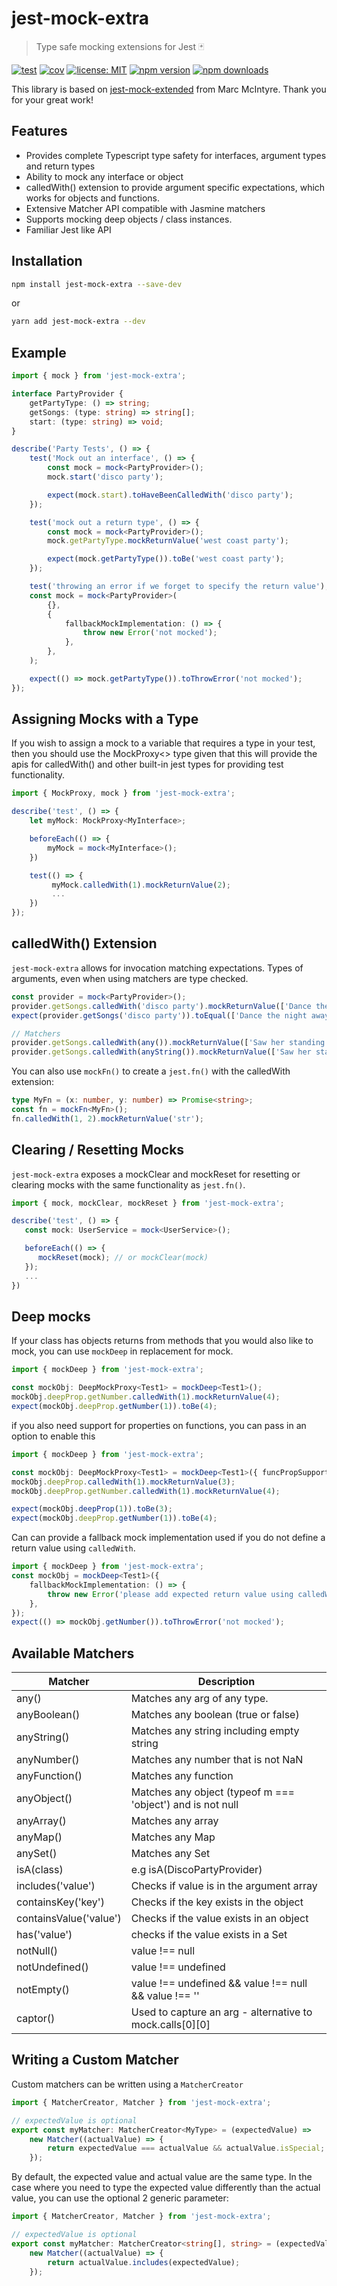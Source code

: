 # jest-mock-extra

> Type safe mocking extensions for Jest 🃏

[![test](https://github.com/kraus-milan/jest-mock-extra/actions/workflows/test.yml/badge.svg)](https://github.com/kraus-milan/jest-mock-extra/actions/workflows/test.yml)
[![cov](https://kraus-milan.github.io/jest-mock-extra/badges/coverage.svg)](https://github.com/kraus-milan/jest-mock-extra/actions)
[![license: MIT](https://img.shields.io/badge/License-MIT-yellow.svg)](https://opensource.org/licenses/MIT)
[![npm version](https://badge.fury.io/js/jest-mock-extra.svg)](https://badge.fury.io/js/jest-mock-extra)
[![npm downloads](https://badgen.net/npm/dw/jest-mock-extra)](https://badge.fury.io/js/jest-mock-extra)

This library is based on [jest-mock-extended](https://github.com/marchaos/jest-mock-extended) from Marc McIntyre. Thank you for your great work!

## Features

- Provides complete Typescript type safety for interfaces, argument types and return types
- Ability to mock any interface or object
- calledWith() extension to provide argument specific expectations, which works for objects and functions.
- Extensive Matcher API compatible with Jasmine matchers
- Supports mocking deep objects / class instances.
- Familiar Jest like API

## Installation

```bash
npm install jest-mock-extra --save-dev
```

or

```bash
yarn add jest-mock-extra --dev
```

## Example

```ts
import { mock } from 'jest-mock-extra';

interface PartyProvider {
    getPartyType: () => string;
    getSongs: (type: string) => string[];
    start: (type: string) => void;
}

describe('Party Tests', () => {
    test('Mock out an interface', () => {
        const mock = mock<PartyProvider>();
        mock.start('disco party');

        expect(mock.start).toHaveBeenCalledWith('disco party');
    });

    test('mock out a return type', () => {
        const mock = mock<PartyProvider>();
        mock.getPartyType.mockReturnValue('west coast party');

        expect(mock.getPartyType()).toBe('west coast party');
    });

    test('throwing an error if we forget to specify the return value');
    const mock = mock<PartyProvider>(
        {},
        {
            fallbackMockImplementation: () => {
                throw new Error('not mocked');
            },
        },
    );

    expect(() => mock.getPartyType()).toThrowError('not mocked');
});
```

## Assigning Mocks with a Type

If you wish to assign a mock to a variable that requires a type in your test, then you should use the MockProxy<> type
given that this will provide the apis for calledWith() and other built-in jest types for providing test functionality.

```ts
import { MockProxy, mock } from 'jest-mock-extra';

describe('test', () => {
    let myMock: MockProxy<MyInterface>;

    beforeEach(() => {
        myMock = mock<MyInterface>();
    })

    test(() => {
         myMock.calledWith(1).mockReturnValue(2);
         ...
    })
});

```

## calledWith() Extension

`jest-mock-extra` allows for invocation matching expectations. Types of arguments, even when using matchers are type checked.

```ts
const provider = mock<PartyProvider>();
provider.getSongs.calledWith('disco party').mockReturnValue(['Dance the night away', 'Stayin Alive']);
expect(provider.getSongs('disco party')).toEqual(['Dance the night away', 'Stayin Alive']);

// Matchers
provider.getSongs.calledWith(any()).mockReturnValue(['Saw her standing there']);
provider.getSongs.calledWith(anyString()).mockReturnValue(['Saw her standing there']);
```

You can also use `mockFn()` to create a `jest.fn()` with the calledWith extension:

```ts
type MyFn = (x: number, y: number) => Promise<string>;
const fn = mockFn<MyFn>();
fn.calledWith(1, 2).mockReturnValue('str');
```

## Clearing / Resetting Mocks

`jest-mock-extra` exposes a mockClear and mockReset for resetting or clearing mocks with the same
functionality as `jest.fn()`.

```ts
import { mock, mockClear, mockReset } from 'jest-mock-extra';

describe('test', () => {
   const mock: UserService = mock<UserService>();

   beforeEach(() => {
      mockReset(mock); // or mockClear(mock)
   });
   ...
})
```

## Deep mocks

If your class has objects returns from methods that you would also like to mock, you can use `mockDeep` in
replacement for mock.

```ts
import { mockDeep } from 'jest-mock-extra';

const mockObj: DeepMockProxy<Test1> = mockDeep<Test1>();
mockObj.deepProp.getNumber.calledWith(1).mockReturnValue(4);
expect(mockObj.deepProp.getNumber(1)).toBe(4);
```

if you also need support for properties on functions, you can pass in an option to enable this

```ts
import { mockDeep } from 'jest-mock-extra';

const mockObj: DeepMockProxy<Test1> = mockDeep<Test1>({ funcPropSupport: true });
mockObj.deepProp.calledWith(1).mockReturnValue(3);
mockObj.deepProp.getNumber.calledWith(1).mockReturnValue(4);

expect(mockObj.deepProp(1)).toBe(3);
expect(mockObj.deepProp.getNumber(1)).toBe(4);
```

Can can provide a fallback mock implementation used if you do not define a return value using `calledWith`.

```ts
import { mockDeep } from 'jest-mock-extra';
const mockObj = mockDeep<Test1>({
    fallbackMockImplementation: () => {
        throw new Error('please add expected return value using calledWith');
    },
});
expect(() => mockObj.getNumber()).toThrowError('not mocked');
```

## Available Matchers

| Matcher                | Description                                                |
| ---------------------- | ---------------------------------------------------------- |
| any()                  | Matches any arg of any type.                               |
| anyBoolean()           | Matches any boolean (true or false)                        |
| anyString()            | Matches any string including empty string                  |
| anyNumber()            | Matches any number that is not NaN                         |
| anyFunction()          | Matches any function                                       |
| anyObject()            | Matches any object (typeof m === 'object') and is not null |
| anyArray()             | Matches any array                                          |
| anyMap()               | Matches any Map                                            |
| anySet()               | Matches any Set                                            |
| isA(class)             | e.g isA(DiscoPartyProvider)                                |
| includes('value')      | Checks if value is in the argument array                   |
| containsKey('key')     | Checks if the key exists in the object                     |
| containsValue('value') | Checks if the value exists in an object                    |
| has('value')           | checks if the value exists in a Set                        |
| notNull()              | value !== null                                             |
| notUndefined()         | value !== undefined                                        |
| notEmpty()             | value !== undefined && value !== null && value !== ''      |
| captor()               | Used to capture an arg - alternative to mock.calls[0][0]   |

## Writing a Custom Matcher

Custom matchers can be written using a `MatcherCreator`

```ts
import { MatcherCreator, Matcher } from 'jest-mock-extra';

// expectedValue is optional
export const myMatcher: MatcherCreator<MyType> = (expectedValue) =>
    new Matcher((actualValue) => {
        return expectedValue === actualValue && actualValue.isSpecial;
    });
```

By default, the expected value and actual value are the same type. In the case where you need to type the expected value
differently than the actual value, you can use the optional 2 generic parameter:

```ts
import { MatcherCreator, Matcher } from 'jest-mock-extra';

// expectedValue is optional
export const myMatcher: MatcherCreator<string[], string> = (expectedValue) =>
    new Matcher((actualValue) => {
        return actualValue.includes(expectedValue);
    });
```
